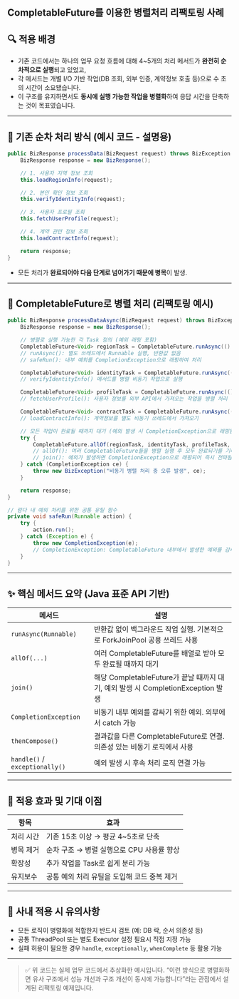 ## CompletableFuture를 이용한 병렬처리 리팩토링 사례

## 🔍 적용 배경

* 기존 코드에서는 하나의 업무 요청 흐름에 대해 4\~5개의 처리 메서드가 **완전히 순차적으로 실행**되고 있었고,
* 각 메서드는 개별 I/O 기반 작업(DB 조회, 외부 인증, 계약정보 호출 등)으로 수 초의 시간이 소요됐습니다.
* 이 구조를 유지하면서도 **동시에 실행 가능한 작업을 병렬화**하여 응답 시간을 단축하는 것이 목표였습니다.

---

## 🧾 기존 순차 처리 방식 (예시 코드 - 설명용)

```java
public BizResponse processData(BizRequest request) throws BizException {
    BizResponse response = new BizResponse();

    // 1. 사용자 지역 정보 조회
    this.loadRegionInfo(request);

    // 2. 본인 확인 정보 조회
    this.verifyIdentityInfo(request);

    // 3. 사용자 프로필 조회
    this.fetchUserProfile(request);

    // 4. 계약 관련 정보 조회
    this.loadContractInfo(request);

    return response;
}
```

* 모든 처리가 **완료되어야 다음 단계로 넘어가기 때문에 병목**이 발생.

---

## 🚀 CompletableFuture로 병렬 처리 (리팩토링 예시)

```java
public BizResponse processDataAsync(BizRequest request) throws BizException {
    BizResponse response = new BizResponse();

    // 병렬로 실행 가능한 각 Task 정의 (예외 래핑 포함)
    CompletableFuture<Void> regionTask = CompletableFuture.runAsync(() -> safeRun(() -> loadRegionInfo(request)));
    // runAsync(): 별도 쓰레드에서 Runnable 실행, 반환값 없음
    // safeRun(): 내부 예외를 CompletionException으로 래핑하여 처리

    CompletableFuture<Void> identityTask = CompletableFuture.runAsync(() -> safeRun(() -> verifyIdentityInfo(request)));
    // verifyIdentityInfo() 메서드를 병렬 비동기 작업으로 실행

    CompletableFuture<Void> profileTask = CompletableFuture.runAsync(() -> safeRun(() -> fetchUserProfile(request)));
    // fetchUserProfile(): 사용자 정보를 외부 API에서 가져오는 작업을 병렬 처리

    CompletableFuture<Void> contractTask = CompletableFuture.runAsync(() -> safeRun(() -> loadContractInfo(request)));
    // loadContractInfo(): 계약정보를 별도 비동기 쓰레드에서 가져오기

    // 모든 작업이 완료될 때까지 대기 (예외 발생 시 CompletionException으로 래핑됨)
    try {
        CompletableFuture.allOf(regionTask, identityTask, profileTask, contractTask).join();
        // allOf(): 여러 CompletableFuture들을 병렬 실행 후 모두 완료되기를 기다림
        // join(): 예외가 발생하면 CompletionException으로 래핑되어 즉시 전파됨
    } catch (CompletionException ce) {
        throw new BizException("비동기 병렬 처리 중 오류 발생", ce);
    }

    return response;
}

// 람다 내 예외 처리를 위한 공통 유틸 함수
private void safeRun(Runnable action) {
    try {
        action.run();
    } catch (Exception e) {
        throw new CompletionException(e);
        // CompletionException: CompletableFuture 내부에서 발생한 예외를 감싸기 위한 표준 예외 타입
    }
}
```

---

## ✨ 핵심 메서드 요약 (Java 표준 API 기반)

| 메서드                            | 설명                                                              |
| ------------------------------ | --------------------------------------------------------------- |
| `runAsync(Runnable)`           | 반환값 없이 백그라운드 작업 실행. 기본적으로 ForkJoinPool 공용 쓰레드 사용                |
| `allOf(...)`                   | 여러 CompletableFuture를 배열로 받아 모두 완료될 때까지 대기                      |
| `join()`                       | 해당 CompletableFuture가 끝날 때까지 대기, 예외 발생 시 CompletionException 발생 |
| `CompletionException`          | 비동기 내부 예외를 감싸기 위한 예외. 외부에서 catch 가능                             |
| `thenCompose()`                | 결과값을 다른 CompletableFuture로 연결. 의존성 있는 비동기 로직에서 사용               |
| `handle()` / `exceptionally()` | 예외 발생 시 후속 처리 로직 연결 가능                                          |

---

## 🎯 적용 효과 및 기대 이점

| 항목    | 효과                         |
| ----- |----------------------------|
| 처리 시간 | 기존 15초 이상 → 평균 4~5초로 단축    |
| 병목 제거 | 순차 구조 → 병렬 실행으로 CPU 사용률 향상 |
| 확장성   | 추가 작업을 Task로 쉽게 분리 가능      |
| 유지보수  | 공통 예외 처리 유틸을 도입해 코드 중복 제거  |

---

## 🧠 사내 적용 시 유의사항

* 모든 로직이 병렬화에 적합한지 반드시 검토 (예: DB 락, 순서 의존성 등)
* 공통 ThreadPool 또는 별도 Executor 설정 필요시 직접 지정 가능
* 실패 허용이 필요한 경우 `handle`, `exceptionally`, `whenComplete` 등 활용 가능

---

> ✅ 위 코드는 실제 업무 코드에서 추상화한 예시입니다.
> “이런 방식으로 병렬화하면 유사 구조에서 성능 개선과 구조 개선이 동시에 가능합니다”라는 관점에서 설계된 리팩토링 예제입니다.
